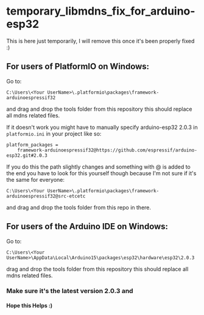 # temporary_libmdns_fix_for_arduino-esp32
This is here just temporarily, I will remove this once it's been properly fixed :)

## For users of PlatformIO on Windows:
Go to:
```
C:\Users\<Your UserName>\.platformio\packages\framework-arduinoespressif32
```
and drag and drop the tools folder from this repository this should replace all mdns related files.

If it doesn't work you might have to manually specify arduino-esp32 2.0.3 in ```platformio.ini``` in your project like so:
```
platform_packages = 
    framework-arduinoespressif32@https://github.com/espressif/arduino-esp32.git#2.0.3    
```
If you do this the path slightly changes and something with @ is added to the end you have to look for this yourself though because I'm not sure if it's the same for everyone:
```
C:\Users\<Your UserName>\.platformio\packages\framework-arduinoespressif32@src-etcetc
```
and drag and drop the tools folder from this repo in there.

## For users of the Arduino IDE on Windows:
Go to:
```
C:\Users\<Your UserName>\AppData\Local\Arduino15\packages\esp32\hardware\esp32\2.0.3
```
drag and drop the tools folder from this repository this should replace all mdns related files.



### Make sure it's the latest version 2.0.3 and 
#### Hope this Helps :)
